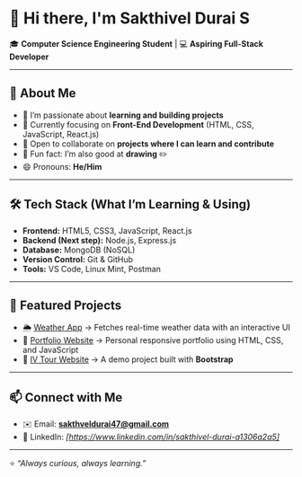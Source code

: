 # 👋 Hi there, I'm Sakthivel Durai S  

🎓 **Computer Science Engineering Student** | 💻 **Aspiring Full-Stack Developer**  

---

## 🚀 About Me
- 👀 I’m passionate about **learning and building projects**
- 🌱 Currently focusing on **Front-End Development** (HTML, CSS, JavaScript, React.js)
- 💞️ Open to collaborate on **projects where I can learn and contribute**
- 🎨 Fun fact: I’m also good at **drawing** ✏️
- 😄 Pronouns: **He/Him**

---

## 🛠️ Tech Stack (What I’m Learning & Using)
- **Frontend:** HTML5, CSS3, JavaScript, React.js  
- **Backend (Next step):** Node.js, Express.js  
- **Database:** MongoDB (NoSQL)  
- **Version Control:** Git & GitHub  
- **Tools:** VS Code, Linux Mint, Postman  

---

## 📌 Featured Projects
- 🌦️ [Weather App](https://github.com/SakthivelDurai47/weather-app) → Fetches real-time weather data with an interactive UI  
- 💼 [Portfolio Website](https://github.com/SakthivelDurai47/portfolio) → Personal responsive portfolio using HTML, CSS, and JavaScript  
- 🚌 [IV Tour Website](https://github.com/SakthivelDurai47/iv-tour-website) → A demo project built with **Bootstrap**  

---

## 📫 Connect with Me
- ✉️ Email: **sakthveldurai47@gmail.com**  
- 💼 LinkedIn: *[https://www.linkedin.com/in/sakthivel-durai-a1306a2a5]*  

---

⭐️ *“Always curious, always learning.”*  

<!---
SakthivelDurai47/SakthivelDurai47 is a ✨ special ✨ repository because its `README.md` (this file) appears on your GitHub profile.
You can click the Preview link to take a look at your changes.
--->
